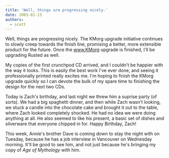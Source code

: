 ```yaml
---
title: 'Well, things are progressing nicely.'
date: 2003-01-13
authors:
  - scott
---
```


Well, things are progressing nicely. The KMorg upgrade initiative continues to slowly creep towards the finish line, promising a better, more extensible product for the future. Once the www.KMorg upgrade is finished, I'll be upgrading Rusted as well.

My copies of the first crunchpod CD arrived, and I couldn't be happier with the way it looks. This is easily the best work I've ever done, and seeing it professionally printed really excites me. I'm hoping to finish the KMorg upgrade quickly so I can devote the bulk of my spare time to finishing the design for the next two CDs.

Today is Zach's birthday, and last night we threw him a suprise party (of sorts). We had a big spaghetti dinner, and then while Zach wasn't looking, we stuck a candle into the chocolate cake and brought it out to the table, where Zach looked completely shocked. He had no idea we were doing anything at all. He also seemed to like his present, a basic set of dishes and silverware that everyone chipped in for. Happy Birthday, Zach!

This week, Annie's brother Dave is coming down to stay the night with on Tuesday, because he has a job interview in Vancouver on Wednesday morning. It'll be good to see him, and not just because he's bringing my copy of _Age of Mythology_ with him.
